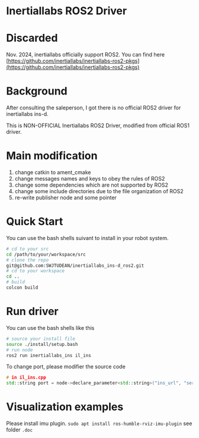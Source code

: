 Inertiallabs ROS2 Driver
===
# Discarded
Nov. 2024, inertiallabs officially support ROS2. You can find here [https://github.com/inertiallabs/inertiallabs-ros2-pkgs](https://github.com/inertiallabs/inertiallabs-ros2-pkgs)

# Background
After consulting the saleperson,  I got there is no official ROS2 driver for inertiallabs ins-d.  
  
This is NON-OFFICIAL Inertiallabs ROS2 Driver, modified from official ROS1 driver.  

# Main modification
1. change catkin to ament_cmake
2. change messages names and keys to obey the rules of ROS2
3. change some dependencies which are not supported by ROS2
4. change some include directories due to the file organization of ROS2
5. re-write publisher node and some pointer

# Quick Start
You can use the bash shells suivant to install in your robot system.
```bash
# cd to your src
cd /path/to/your/workspace/src
# clone the repo 
git@github.com:SWJTUDEAN/inertiallabs_ins-d_ros2.git
# cd to your workspace
cd ..
# build
colcon build
```
# Run driver
You can use the bash shells like this
```bash 
# source your install file
source ./install/setup.bash
# run node
ros2 run inertiallabs_ins il_ins
```
To change port, please modifier the source code
```cpp
# in il_ins.cpp
std::string port = node->declare_parameter<std::string>("ins_url", "serial:/dev/ttyUSB0:460800");
```
# Visualization examples
Please install imu plugin.
`sudo apt install ros-humble-rviz-imu-plugin`
see folder `.doc`
